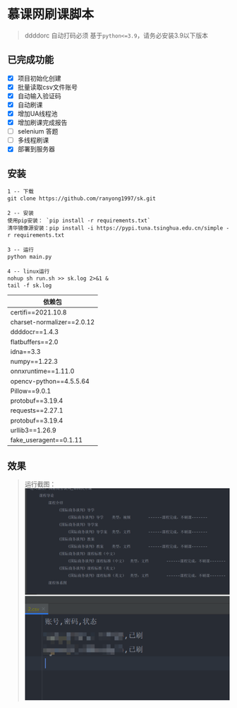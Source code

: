 # 慕课网刷课脚本

> ddddorc 自动打码必须 基于`python<=3.9`，请务必安装3.9以下版本

## 已完成功能

- [x] 项目初始化创建
- [x] 批量读取csv文件账号
- [x] 自动输入验证码
- [x] 自动刷课
- [x] 增加UA线程池
- [x] 增加刷课完成报告
- [ ] selenium 答题
- [ ] 多线程刷课
- [x] 部署到服务器

## 安装

```git
1 -- 下载
git clone https://github.com/ranyong1997/sk.git

2 -- 安装
使用pip安装： `pip install -r requirements.txt`
清华镜像源安装：pip install -i https://pypi.tuna.tsinghua.edu.cn/simple -r requirements.txt

3 -- 运行
python main.py

4 -- linux运行
nohup sh run.sh >> sk.log 2>&1 &
tail -f sk.log
```

| 依赖包                      |
|----------------------------| 
| certifi==2021.10.8         | 
| charset-normalizer==2.0.12 | 
| ddddocr==1.4.3             | 
| flatbuffers==2.0           | 
| idna==3.3                  | 
| numpy==1.22.3              | 
| onnxruntime==1.11.0        | 
| opencv-python==4.5.5.64    | 
| Pillow==9.0.1              | 
| protobuf==3.19.4           | 
| requests==2.27.1           | 
| protobuf==3.19.4           | 
| urllib3==1.26.9            | 
| fake_useragent==0.1.11     | 

## 效果
> 运行截图：
![1](./image/1.png)
![2](./image/2.png)